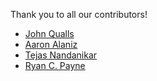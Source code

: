 <!---
Recommended contributor format

* [Your Name or Github ID](link to Github profile)
-->

Thank you to all our contributors!

* [John Qualls](https://github.com/Alton09)
* [Aaron Alaniz](https://github.com/aaalaniz)
* [Tejas Nandanikar](https://github.com/tejas-n)
* [Ryan C. Payne](https://github.com/paynerc)
